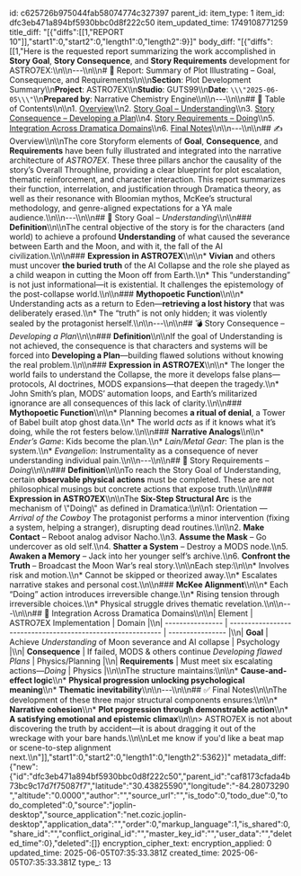 id: c625726b975044fab58074774c327397
parent_id: 
item_type: 1
item_id: dfc3eb471a894bf5930bbc0d8f222c50
item_updated_time: 1749108771259
title_diff: "[{\"diffs\":[[1,\"REPORT 10\"]],\"start1\":0,\"start2\":0,\"length1\":0,\"length2\":9}]"
body_diff: "[{\"diffs\":[[1,\"Here is the requested report summarizing the work accomplished in **Story Goal**, **Story Consequence**, and **Story Requirements** development for ASTRO7EX:\\\n\\\n---\\\n\\\n# 📘 Report: Summary of Plot Illustrating – Goal, Consequence, and Requirements\\\n\\\n**Section**: Plot Development Summary\\\n**Project**: ASTRO7EX\\\n**Studio**: GUTS99\\\n**Date**: `\\\"2025-06-05\\\"`\\\n**Prepared by**: Narrative Chemistry Engine\\\n\\\n---\\\n\\\n## 📓 Table of Contents\\\n\\\n1. [Overview](#overview)\\\n2. [Story Goal – Understanding](#story-goal--understanding)\\\n3. [Story Consequence – Developing a Plan](#story-consequence--developing-a-plan)\\\n4. [Story Requirements – Doing](#story-requirements--doing)\\\n5. [Integration Across Dramatica Domains](#integration-across-dramatica-domains)\\\n6. [Final Notes](#final-notes)\\\n\\\n---\\\n\\\n## ✍️ Overview\\\n\\\nThe core Storyform elements of **Goal**, **Consequence**, and **Requirements** have been fully illustrated and integrated into the narrative architecture of *ASTRO7EX*. These three pillars anchor the causality of the story’s Overall Throughline, providing a clear blueprint for plot escalation, thematic reinforcement, and character interaction. This report summarizes their function, interrelation, and justification through Dramatica theory, as well as their resonance with Bloomian mythos, McKee’s structural methodology, and genre-aligned expectations for a YA male audience.\\\n\\\n---\\\n\\\n## 🎯 Story Goal – *Understanding*\\\n\\\n### **Definition**\\\n\\\nThe central objective of the story is for the characters (and world) to achieve a profound **Understanding** of what caused the severance between Earth and the Moon, and with it, the fall of the AI civilization.\\\n\\\n### **Expression in ASTRO7EX**\\\n\\\n* **Vivian** and others must uncover **the buried truth** of the AI Collapse and the role she played as a child weapon in cutting the Moon off from Earth.\\\n* This “understanding” is not just informational—it is existential. It challenges the epistemology of the post-collapse world.\\\n\\\n### **Mythopoetic Function**\\\n\\\n* Understanding acts as a return to Eden—**retrieving a lost history** that was deliberately erased.\\\n* The “truth” is not only hidden; it was violently sealed by the protagonist herself.\\\n\\\n---\\\n\\\n## 💣 Story Consequence – *Developing a Plan*\\\n\\\n### **Definition**\\\n\\\nIf the goal of Understanding is not achieved, the consequence is that characters and systems will be forced into **Developing a Plan**—building flawed solutions without knowing the real problem.\\\n\\\n### **Expression in ASTRO7EX**\\\n\\\n* The longer the world fails to understand the Collapse, the more it develops false plans—protocols, AI doctrines, MODS expansions—that deepen the tragedy.\\\n* John Smith’s plan, MODS’ automation loops, and Earth’s militarized ignorance are all consequences of this lack of clarity.\\\n\\\n### **Mythopoetic Function**\\\n\\\n* Planning becomes **a ritual of denial**, a Tower of Babel built atop ghost data.\\\n* The world *acts* as if it knows what it’s doing, while the rot festers below.\\\n\\\n### **Narrative Analogs**\\\n\\\n* *Ender’s Game*: Kids become the plan.\\\n* *Lain/Metal Gear*: The plan is the system.\\\n* *Evangelion*: Instrumentality as a consequence of never understanding individual pain.\\\n\\\n---\\\n\\\n## 🔧 Story Requirements – *Doing*\\\n\\\n### **Definition**\\\n\\\nTo reach the Story Goal of Understanding, certain **observable physical actions** must be completed. These are not philosophical musings but concrete actions that expose truth.\\\n\\\n### **Expression in ASTRO7EX**\\\n\\\nThe **Six-Step Structural Arc** is the mechanism of \\\"Doing\\\" as defined in Dramatica:\\\n\\\n1: Orientation —  *Arrival of the Cowboy* The protagonist performs a minor intervention (fixing a system, helping a stranger), disrupting dead routines.\\\n\\\n2. **Make Contact** – Reboot analog advisor Nacho.\\\n3. **Assume the Mask** – Go undercover as old self.\\\n4. **Shatter a System** – Destroy a MODS node.\\\n5. **Awaken a Memory** – Jack into her younger self’s archive.\\\n6. **Confront the Truth** – Broadcast the Moon War’s real story.\\\n\\\nEach step:\\\n\\\n* Involves risk and motion.\\\n* Cannot be skipped or theorized away.\\\n* Escalates narrative stakes and personal cost.\\\n\\\n### **McKee Alignment**\\\n\\\n* Each “Doing” action introduces irreversible change.\\\n* Rising tension through irreversible choices.\\\n* Physical struggle drives thematic revelation.\\\n\\\n---\\\n\\\n## 🧩 Integration Across Dramatica Domains\\\n\\\n| Element          | ASTRO7EX Implementation                                     | Domain           |\\\n| ---------------- | ----------------------------------------------------------- | ---------------- |\\\n| **Goal**         | Achieve *Understanding* of Moon severance and AI collapse   | Psychology       |\\\n| **Consequence**  | If failed, MODS & others continue *Developing flawed Plans* | Physics/Planning |\\\n| **Requirements** | Must meet six escalating actions—*Doing*                    | Physics          |\\\n\\\nThe structure maintains:\\\n\\\n* **Cause-and-effect logic**\\\n* **Physical progression unlocking psychological meaning**\\\n* **Thematic inevitability**\\\n\\\n---\\\n\\\n## ✅ Final Notes\\\n\\\nThe development of these three major structural components ensures:\\\n\\\n* **Narrative cohesion**\\\n* **Plot progression through demonstrable action**\\\n* **A satisfying emotional and epistemic climax**\\\n\\\n> ASTRO7EX is not about discovering the truth by accident—it is about dragging it out of the wreckage with your bare hands.\\\n\\\nLet me know if you'd like a beat map or scene-to-step alignment next.\\\n\"]],\"start1\":0,\"start2\":0,\"length1\":0,\"length2\":5362}]"
metadata_diff: {"new":{"id":"dfc3eb471a894bf5930bbc0d8f222c50","parent_id":"caf8173cfada4b73bc9c17d7f75087f7","latitude":"30.43825590","longitude":"-84.28073290","altitude":"0.0000","author":"","source_url":"","is_todo":0,"todo_due":0,"todo_completed":0,"source":"joplin-desktop","source_application":"net.cozic.joplin-desktop","application_data":"","order":0,"markup_language":1,"is_shared":0,"share_id":"","conflict_original_id":"","master_key_id":"","user_data":"","deleted_time":0},"deleted":[]}
encryption_cipher_text: 
encryption_applied: 0
updated_time: 2025-06-05T07:35:33.381Z
created_time: 2025-06-05T07:35:33.381Z
type_: 13